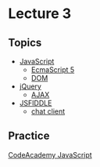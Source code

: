 Lecture 3
=========

Topics
------

- [JavaScript](http://en.wikipedia.org/wiki/Javascript)
  - [EcmaScript 5](http://en.wikipedia.org/wiki/ECMAScript#ECMAScript.2C_5th_Edition)
  - [DOM](http://en.wikipedia.org/wiki/Document_Object_Model)
- [jQuery](http://en.wikipedia.org/wiki/Jquery)
  - [AJAX](http://en.wikipedia.org/wiki/AJAX_(programming))
- [JSFIDDLE](http://jsfiddle.net)
  - [chat client](http://jsfiddle.net/JAMEy/5/)

Practice
--------

[CodeAcademy JavaScript](http://www.codecademy.com/tracks/javascript)
